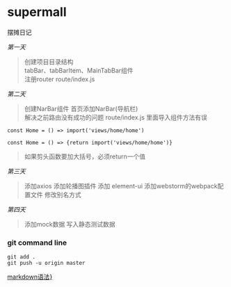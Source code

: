 # supermall

  
<kbd>摆摊日记</kbd>
 
*第一天* 
> 创建项目目录结构  
> tabBar、tabBarItem、MainTabBar组件  
> 注册router  route/index.js

*第二天*  
> 创建NarBar组件 首页添加NarBar(导航栏)  
> 解决之前路由没有成功的问题  route/index.js 里面导入组件方法有误 
```
const Home = () => import('views/home/home')

const Home = () => {return import('views/home/home')}
```
> 如果剪头函数要加大括号，必须return一个值

*第三天*
> 添加axios
> 添加轮播图插件
> 添加 element-ui 
> 添加webstorm的webpack配置文件 修改别名方式

*第四天*
> 添加mock数据
> 写入静态测试数据




### git command line
```
git add .
git push -u origin master
```

[markdown语法}](https://www.runoob.com/markdown/md-link.html)

